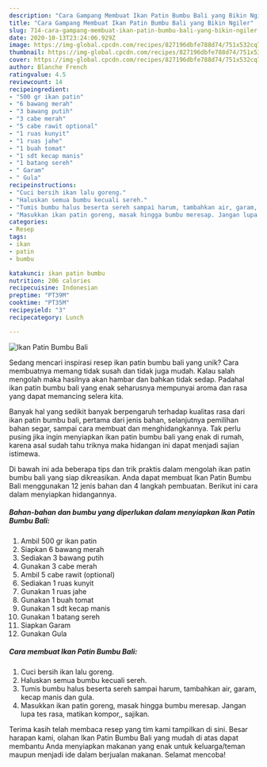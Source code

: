 ```yaml
---
description: "Cara Gampang Membuat Ikan Patin Bumbu Bali yang Bikin Ngiler"
title: "Cara Gampang Membuat Ikan Patin Bumbu Bali yang Bikin Ngiler"
slug: 714-cara-gampang-membuat-ikan-patin-bumbu-bali-yang-bikin-ngiler
date: 2020-10-13T23:24:06.929Z
image: https://img-global.cpcdn.com/recipes/827196dbfe788d74/751x532cq70/ikan-patin-bumbu-bali-foto-resep-utama.jpg
thumbnail: https://img-global.cpcdn.com/recipes/827196dbfe788d74/751x532cq70/ikan-patin-bumbu-bali-foto-resep-utama.jpg
cover: https://img-global.cpcdn.com/recipes/827196dbfe788d74/751x532cq70/ikan-patin-bumbu-bali-foto-resep-utama.jpg
author: Blanche French
ratingvalue: 4.5
reviewcount: 14
recipeingredient:
- "500 gr ikan patin"
- "6 bawang merah"
- "3 bawang putih"
- "3 cabe merah"
- "5 cabe rawit optional"
- "1 ruas kunyit"
- "1 ruas jahe"
- "1 buah tomat"
- "1 sdt kecap manis"
- "1 batang sereh"
- " Garam"
- " Gula"
recipeinstructions:
- "Cuci bersih ikan lalu goreng."
- "Haluskan semua bumbu kecuali sereh."
- "Tumis bumbu halus beserta sereh sampai harum, tambahkan air, garam, kecap manis dan gula."
- "Masukkan ikan patin goreng, masak hingga bumbu meresap. Jangan lupa tes rasa, matikan kompor,, sajikan."
categories:
- Resep
tags:
- ikan
- patin
- bumbu

katakunci: ikan patin bumbu 
nutrition: 206 calories
recipecuisine: Indonesian
preptime: "PT39M"
cooktime: "PT35M"
recipeyield: "3"
recipecategory: Lunch

---
```



![Ikan Patin Bumbu Bali](https://img-global.cpcdn.com/recipes/827196dbfe788d74/751x532cq70/ikan-patin-bumbu-bali-foto-resep-utama.jpg)

Sedang mencari inspirasi resep ikan patin bumbu bali yang unik? Cara membuatnya memang tidak susah dan tidak juga mudah. Kalau salah mengolah maka hasilnya akan hambar dan bahkan tidak sedap. Padahal ikan patin bumbu bali yang enak seharusnya mempunyai aroma dan rasa yang dapat memancing selera kita.

Banyak hal yang sedikit banyak berpengaruh terhadap kualitas rasa dari ikan patin bumbu bali, pertama dari jenis bahan, selanjutnya pemilihan bahan segar, sampai cara membuat dan menghidangkannya. Tak perlu pusing jika ingin menyiapkan ikan patin bumbu bali yang enak di rumah, karena asal sudah tahu triknya maka hidangan ini dapat menjadi sajian istimewa.




Di bawah ini ada beberapa tips dan trik praktis dalam mengolah ikan patin bumbu bali yang siap dikreasikan. Anda dapat membuat Ikan Patin Bumbu Bali menggunakan 12 jenis bahan dan 4 langkah pembuatan. Berikut ini cara dalam menyiapkan hidangannya.

<!--inarticleads1-->

##### Bahan-bahan dan bumbu yang diperlukan dalam menyiapkan Ikan Patin Bumbu Bali:

1. Ambil 500 gr ikan patin
1. Siapkan 6 bawang merah
1. Sediakan 3 bawang putih
1. Gunakan 3 cabe merah
1. Ambil 5 cabe rawit (optional)
1. Sediakan 1 ruas kunyit
1. Gunakan 1 ruas jahe
1. Gunakan 1 buah tomat
1. Gunakan 1 sdt kecap manis
1. Gunakan 1 batang sereh
1. Siapkan  Garam
1. Gunakan  Gula




<!--inarticleads2-->

##### Cara membuat Ikan Patin Bumbu Bali:

1. Cuci bersih ikan lalu goreng.
1. Haluskan semua bumbu kecuali sereh.
1. Tumis bumbu halus beserta sereh sampai harum, tambahkan air, garam, kecap manis dan gula.
1. Masukkan ikan patin goreng, masak hingga bumbu meresap. Jangan lupa tes rasa, matikan kompor,, sajikan.




Terima kasih telah membaca resep yang tim kami tampilkan di sini. Besar harapan kami, olahan Ikan Patin Bumbu Bali yang mudah di atas dapat membantu Anda menyiapkan makanan yang enak untuk keluarga/teman maupun menjadi ide dalam berjualan makanan. Selamat mencoba!
